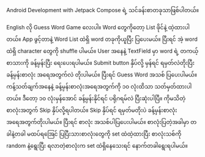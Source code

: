 Android Development with Jetpack Compose ရဲ့ သင်ခန်းစာတခုသာဖြစ်ပါတယ်။ 

English လို Guess Word Game လေးပါ။
Word တွေကိုတော့ List ဖိုင်နဲ့ ထဲ့ထားပါတယ်။ 
App ဖွင့်တာနဲ့ Word List ထဲရှိ word တခုကိုယူပြီး ပြပေးမယ်။ ပြီးရင် အဲ့ word ထဲရှိ character တွေကို shuffle ပါမယ်။
User အနေနဲ့ TextField မှာ word ရဲ့ တကယ့်စာသားကို ခန့်မှန်းပြီး ရေးပေးရပါမယ်။ 
Submit button နှိပ်လို့ မှန်ရင် ရမှတ်လဲတိုးပြီး ခန့်မှန်းစာလုံး အရေအတွက်လဲ တိုးပါမယ်။ ပြီးရင် Guess Word အသစ် ပြပေးပါမယ်။ 
ကန့်သတ်ချက်အနေနဲ့ ခန့်မှန်းစာလုံးအရေအတွက်ကို ၁၀ လုံးထိသာ သတ်မှတ်ထားပါတယ်။ ဒီတော့ ၁၀ လုံးမှန်အောင် ခန့်မှန်းနိုင်ရင် ပရိုဂရမ်လဲ ပြီးဆုံးပါပြီ။ 
ကိုမသိတဲ့စာလုံးအတွက် Skip နှိပ်လို့ရပါတယ်။ Skip နှိပ်ရင် ရမှတ်မတိုးပဲ ခန့်မှန်းစာလုံးအရေအတွက်တိုးပါမယ်။ ပြီးရင် စာလုံး အသစ်ပါပြပေးပါမယ်။ 
စာလုံးပြတဲ့အခါမှာ တခါနဲ့တခါ မထပ်ရအြေင် ပြပြီးသားစာလုံးတွေကို set ထဲထဲ့ထားပြီး စာလုံးသစ်ကို random နဲ့ရွေးပြီး ရလာတဲ့စာလုံးက set ထဲရှိနေသေးရင် နောက်တခါရွေးရပါမယ်။ 
